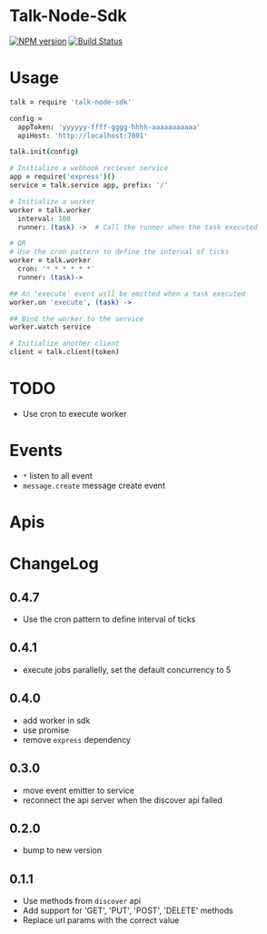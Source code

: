 Talk-Node-Sdk
======

[![NPM version][npm-image]][npm-url]
[![Build Status][travis-image]][travis-url]

# Usage

```coffeescript
talk = require 'talk-node-sdk'

config =
  appToken: 'yyyyyy-ffff-gggg-hhhh-aaaaaaaaaaa'
  apiHost: 'http://localhost:7001'

talk.init(config)

# Initialize a webhook reciever service
app = require('express')()
service = talk.service app, prefix: '/'

# Initialize a worker
worker = talk.worker
  interval: 100
  runner: (task) ->  # Call the runner when the task executed

# OR
# Use the cron pattern to define the interval of ticks
worker = talk.worker
  cron: '* * * * * *'
  runner: (task)->

## An 'execute' event will be emitted when a task executed
worker.on 'execute', (task) ->

## Bind the worker to the service
worker.watch service

# Initialize another client
client = talk.client(token)

```

# TODO
- Use cron to execute worker

# Events

- `*` listen to all event
- `message.create` message create event

# Apis

# ChangeLog

## 0.4.7
- Use the cron pattern to define interval of ticks

## 0.4.1
- execute jobs parallelly, set the default concurrency to 5

## 0.4.0
- add worker in sdk
- use promise
- remove `express` dependency

## 0.3.0
- move event emitter to service
- reconnect the api server when the discover api failed

## 0.2.0

- bump to new version

## 0.1.1

- Use methods from `discover` api
- Add support for 'GET', 'PUT', 'POST', 'DELETE' methods
- Replace url params with the correct value

[npm-url]: https://npmjs.org/package/talk-node-sdk
[npm-image]: http://img.shields.io/npm/v/talk-node-sdk.svg

[travis-url]: https://travis-ci.org/jianliaoim/talk-node-sdk
[travis-image]: http://img.shields.io/travis/jianliaoim/talk-node-sdk.svg
